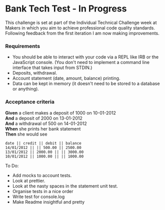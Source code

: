 # Bank Tech Test - In Progress

This challenge is set at part of the Individual Technical Challenge week at Makers in which you aim to achieve professional code quality standards.
Following feedback from the first iteration I am now making improvements.

### Requirements

* You should be able to interact with your code via a REPL like IRB or the JavaScript console.  (You don't need to implement a command line interface that takes input from STDIN.)
* Deposits, withdrawal.
* Account statement (date, amount, balance) printing.
* Data can be kept in memory (it doesn't need to be stored to a database or anything).

### Acceptance criteria

**Given** a client makes a deposit of 1000 on 10-01-2012  
**And** a deposit of 2000 on 13-01-2012  
**And** a withdrawal of 500 on 14-01-2012  
**When** she prints her bank statement  
**Then** she would see

```
date || credit || debit || balance
14/01/2012 || || 500.00 || 2500.00
13/01/2012 || 2000.00 || || 3000.00
10/01/2012 || 1000.00 || || 1000.00
```


To Do: 
- Add mocks to account tests.
- Look at prettier.
- Look at the nasty spaces in the statement unit test.
- Organise tests in a nice order
- Write test for console.log
- Make Readme insightful and pretty

